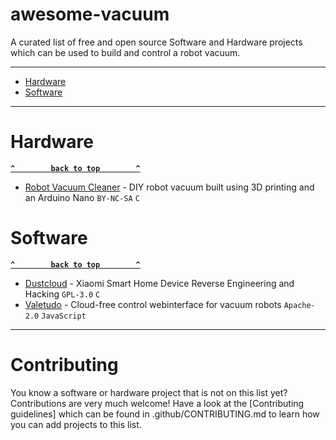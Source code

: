 # awesome-vacuum

A curated list of free and open source Software and Hardware projects which can be used to build and control a robot vacuum.

--------------------

- [Hardware](#hardware)
- [Software](#software)

--------------------

# Hardware

**[`^        back to top        ^`](#)**

- [Robot Vacuum Cleaner](https://www.myminifactory.com/object/3d-print-101108) - DIY robot vacuum built using 3D printing and an Arduino Nano `BY-NC-SA` `C`

# Software

**[`^        back to top        ^`](#)**

- [Dustcloud](https://github.com/dgiese/dustcloud) - Xiaomi Smart Home Device Reverse Engineering and Hacking `GPL-3.0` `C`
- [Valetudo](https://github.com/Hypfer/Valetudo) - Cloud-free control webinterface for vacuum robots `Apache-2.0` `JavaScript`

--------------------

# Contributing

You know a software or hardware project that is not on this list yet? Contributions are very much welcome! Have a look at the [Contributing guidelines] which can be found in .github/CONTRIBUTING.md to learn how you can add projects to this list.
